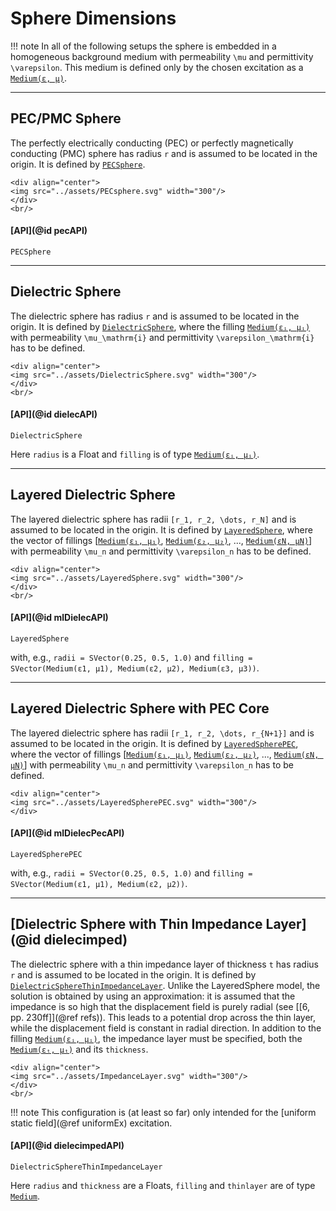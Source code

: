 
# Sphere Dimensions

!!! note
    In all of the following setups the sphere is embedded in a homogeneous background medium with permeability ``\mu`` and permittivity ``\varepsilon``.
    This medium is defined only by the chosen excitation as a [`Medium(ε, μ)`](@ref). 


---
## PEC/PMC Sphere

The perfectly electrically conducting (PEC) or perfectly magnetically conducting (PMC) sphere has radius ``r`` and is assumed to be located in the origin. It is defined by [`PECSphere`](@ref).
```@raw html
<div align="center">
<img src="../assets/PECsphere.svg" width="300"/>
</div>
<br/>
```

#### [API](@id pecAPI)

```@docs
PECSphere
```


---
## Dielectric Sphere

The dielectric sphere has radius ``r`` and is assumed to be located in the origin. It is defined by [`DielectricSphere`](@ref), where the filling [`Medium(εᵢ, μᵢ)`](@ref) with permeability ``\mu_\mathrm{i}`` and permittivity ``\varepsilon_\mathrm{i}`` has to be defined. 
```@raw html
<div align="center">
<img src="../assets/DielectricSphere.svg" width="300"/>
</div>
<br/>
```

#### [API](@id dielecAPI)

```@docs
DielectricSphere
```
Here `radius` is a Float and `filling` is of type [`Medium(εᵢ, μᵢ)`](@ref).


---
## Layered Dielectric Sphere

The layered dielectric sphere has radii ``[r_1, r_2, \dots, r_N]`` and is assumed to be located in the origin. It is defined by [`LayeredSphere`](@ref), where the vector of fillings [[`Medium(ε₁, μ₁)`](@ref), [`Medium(ε₂, μ₂)`](@ref), ..., [`Medium(εN, μN)`](@ref)] with permeability ``\mu_n`` and permittivity ``\varepsilon_n`` has to be defined.
```@raw html
<div align="center">
<img src="../assets/LayeredSphere.svg" width="300"/>
</div>
<br/>
```

#### [API](@id mlDielecAPI)

```@docs
LayeredSphere
```
with, e.g., `radii = SVector(0.25, 0.5, 1.0)` and `filling = SVector(Medium(ε1, μ1), Medium(ε2, μ2), Medium(ε3, μ3))`.


---
## Layered Dielectric Sphere with PEC Core

The layered dielectric sphere has radii ``[r_1, r_2, \dots, r_{N+1}]`` and is assumed to be located in the origin. It is defined by [`LayeredSpherePEC`](@ref), where the vector of fillings [[`Medium(ε₁, μ₁)`](@ref), [`Medium(ε₂, μ₂)`](@ref), ..., [`Medium(εN, μN)`](@ref)] with permeability ``\mu_n`` and permittivity ``\varepsilon_n`` has to be defined.
```@raw html
<div align="center">
<img src="../assets/LayeredSpherePEC.svg" width="300"/>
</div>
```

#### [API](@id mlDielecPecAPI)

```@docs
LayeredSpherePEC
```
with, e.g., `radii = SVector(0.25, 0.5, 1.0)` and `filling = SVector(Medium(ε1, μ1), Medium(ε2, μ2))`.


---
## [Dielectric Sphere with Thin Impedance Layer](@id dielecimped)

The dielectric sphere with a thin impedance layer of thickness ``t`` has radius ``r`` and is assumed to be located in the origin. It is defined by [`DielectricSphereThinImpedanceLayer`](@ref). Unlike the LayeredSphere model, the solution is obtained by using an approximation: it is assumed that the impedance is so high that the displacement field is purely radial (see [[6, pp. 230ff]](@ref refs)). This leads to a potential drop across the thin layer, while the displacement field is constant in radial direction. In addition to the filling [`Medium(εᵢ, μᵢ)`](@ref), the impedance layer must be specified, both the [`Medium(εₜ, μₜ)`](@ref) and its `thickness`.  
```@raw html
<div align="center">
<img src="../assets/ImpedanceLayer.svg" width="300"/>
</div>
<br/>
```

!!! note
    This configuration is (at least so far) only intended for the [uniform static field](@ref uniformEx) excitation.

#### [API](@id dielecimpedAPI)

```@docs
DielectricSphereThinImpedanceLayer
```
Here `radius` and `thickness` are a Floats, `filling` and `thinlayer` are of type [`Medium`](@ref).
